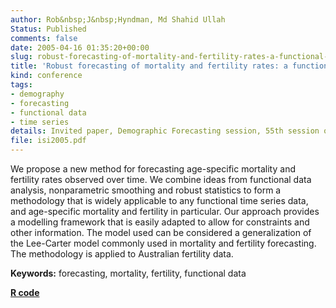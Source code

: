 ```yaml
---
author: Rob&nbsp;J&nbsp;Hyndman, Md Shahid Ullah
Status: Published
comments: false
date: 2005-04-16 01:35:20+00:00
slug: robust-forecasting-of-mortality-and-fertility-rates-a-functional-data-approach
title: 'Robust forecasting of mortality and fertility rates: a functional data approach'
kind: conference
tags:
- demography
- forecasting
- functional data
- time series
details: Invited paper, Demographic Forecasting session, 55th session of the International Statistical Institute, Sydney, Australia, April 2005
file: isi2005.pdf
---
```



We propose a new method for forecasting age-specific mortality and fertility rates observed over time. We combine ideas from functional data analysis, nonparametric smoothing and robust statistics to form a methodology that is widely applicable to any functional time series data, and age-specific mortality and fertility in particular. Our approach provides a modelling framework that is easily adapted to allow for constraints and other information. The model used can be considered a generalization of the Lee-Carter model commonly used in mortality and fertility forecasting. The methodology is applied to Australian fertility data.

**Keywords:** forecasting, mortality, fertility, functional data

**[R code](http://github.com/robjhyndman/demography)**
